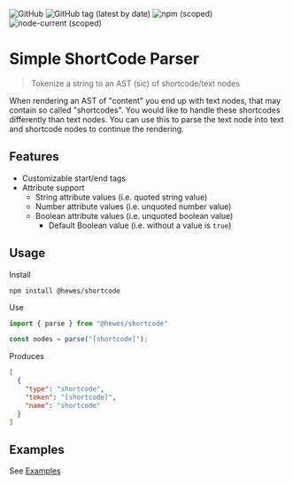 ![GitHub](https://img.shields.io/github/license/aubreyhewes/simple-shortcode-parser?style=flat-square)
![GitHub tag (latest by date)](https://img.shields.io/github/v/tag/aubreyhewes/simple-shortcode-parser?style=flat-square)
![npm (scoped)](https://img.shields.io/npm/v/@hewes/shortcode?style=flat-square)
![node-current (scoped)](https://img.shields.io/node/v/@hewes/shortcode?style=flat-square)

# Simple ShortCode Parser

> Tokenize a string to an AST (sic) of shortcode/text nodes

When rendering an AST of "content" you end up with text nodes, that may contain so called "shortcodes".
You would like to handle these shortcodes differently than text nodes.
You can use this to parse the text node into text and shortcode nodes to continue the rendering.

## Features

  * Customizable start/end tags
  * Attribute support
    * String attribute values (i.e. quoted string value)
    * Number attribute values (i.e. unquoted number value)
    * Boolean attribute values (i.e. unquoted boolean value)
      * Default Boolean value (i.e. without a value is `true`)

## Usage

Install

    npm install @hewes/shortcode

Use

````typescript
import { parse } from "@hewes/shortcode"

const nodes = parse("[shortcode]");
````

Produces

````json
[
  {
    "type": "shortcode",
    "token": "[shortcode]",
    "name": "shortcode"
  }
]
````

## Examples

See [Examples](./docs/examples/simple.md)
